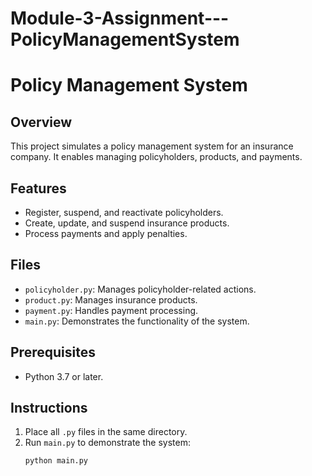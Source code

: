 # Module-3-Assignment---PolicyManagementSystem
# Policy Management System

## Overview
This project simulates a policy management system for an insurance company. It enables managing policyholders, products, and payments.

## Features
- Register, suspend, and reactivate policyholders.
- Create, update, and suspend insurance products.
- Process payments and apply penalties.

## Files
- `policyholder.py`: Manages policyholder-related actions.
- `product.py`: Manages insurance products.
- `payment.py`: Handles payment processing.
- `main.py`: Demonstrates the functionality of the system.

## Prerequisites
- Python 3.7 or later.

## Instructions
1. Place all `.py` files in the same directory.
2. Run `main.py` to demonstrate the system:
   ```bash
   python main.py
